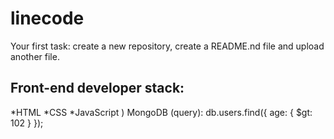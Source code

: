 # linecode
Your first task: create a new repository, create a README.nd file and upload another file.
## Front-end developer stack:

*HTML
﻿﻿*CSS
﻿﻿*JavaScript
) MongoDB (query):
db.users.find({ age: { $gt: 102 } });
